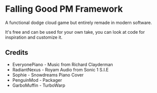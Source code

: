 # Falling Good PM Framework
A functional dodge cloud game but entirely remade in modern software.

It's free and can be used for your own take, you can look at code for inspiration and customize it.
## Credits
* EveryonePiano - Music from Richard Clayderman
* RadiantNexus - Royam Audio from Sonic 1 S.I.E
* Sophie - Snowdreams Piano Cover
* PenguinMod - Packager
* GarboMuffin - TurboWarp
